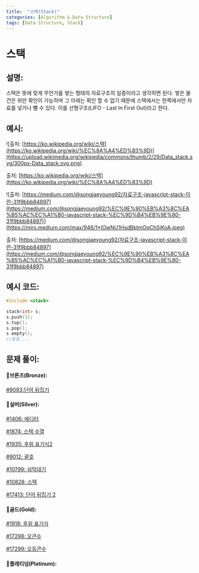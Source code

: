 ```yaml
---
title:  "스택(Stack)"
categories: [Algorithm & Data Structure]
tags: [Data Structure, Stack]
---
```

# 스택

## 설명:

스택은 뜻에 맞게 무언가를 쌓는 형태의 자료구조의 일종이라고 생각하면 된다. 쌓은 물건은 위만 확인이 가능하며 그 아래는 확인 할 수 없기 때문에 스택에서는 한쪽에서만 자료를 넣거나 뺄 수 있다. 이를 선형구조(LIFO - Last In First Out)라고 한다.

## 예시:

![출처: [https://ko.wikipedia.org/wiki/스택](https://ko.wikipedia.org/wiki/%EC%8A%A4%ED%83%9D)](https://upload.wikimedia.org/wikipedia/commons/thumb/2/29/Data_stack.svg/300px-Data_stack.svg.png)

출처: [https://ko.wikipedia.org/wiki/스택](https://ko.wikipedia.org/wiki/%EC%8A%A4%ED%83%9D)

![출처: [https://medium.com/@songjaeyoung92/자료구조-javascript-stack-이란-31f9bbb84897](https://medium.com/@songjaeyoung92/%EC%9E%90%EB%A3%8C%EA%B5%AC%EC%A1%B0-javascript-stack-%EC%9D%B4%EB%9E%80-31f9bbb84897)](https://miro.medium.com/max/946/1*IOwNU1HsdBktmOqChSjKoA.jpeg)

출처: [https://medium.com/@songjaeyoung92/자료구조-javascript-stack-이란-31f9bbb84897](https://medium.com/@songjaeyoung92/%EC%9E%90%EB%A3%8C%EA%B5%AC%EC%A1%B0-javascript-stack-%EC%9D%B4%EB%9E%80-31f9bbb84897)

## 예시 코드:

```cpp
#include <stack>

stack<int> s;
s.push(1);
s.top();
s.pop();
s.empty();
//등등....
```

## 문제 풀이:

#### 🥉브론즈(Bronze):

[#9093:단어 뒤집기](%E1%84%89%E1%85%B3%E1%84%90%E1%85%A2%E1%86%A8%203ca819ee98ee47ebb301e88793f083b2/#9093%20%E1%84%83%E1%85%A1%E1%86%AB%E1%84%8B%E1%85%A5%20%E1%84%83%E1%85%B1%E1%84%8C%E1%85%B5%E1%86%B8%E1%84%80%E1%85%B5%205c2bf141a6034c39b4cb119a748bf365.md)

#### 🥈실버(Silver):

[#1406: 에디터](%E1%84%89%E1%85%B3%E1%84%90%E1%85%A2%E1%86%A8%203ca819ee98ee47ebb301e88793f083b2/#1406%20%E1%84%8B%E1%85%A6%E1%84%83%E1%85%B5%E1%84%90%E1%85%A5%2045de1f605e31439a9aec46c1bb9b7f48.md)

[#1874: 스택 수열](%E1%84%89%E1%85%B3%E1%84%90%E1%85%A2%E1%86%A8%203ca819ee98ee47ebb301e88793f083b2/#1874%20%E1%84%89%E1%85%B3%E1%84%90%E1%85%A2%E1%86%A8%20%E1%84%89%E1%85%AE%E1%84%8B%E1%85%A7%E1%86%AF%20e3581def391c4c9c8a9f82914a5daf09.md)

[#1935: 후위 표기식2](%E1%84%89%E1%85%B3%E1%84%90%E1%85%A2%E1%86%A8%203ca819ee98ee47ebb301e88793f083b2/#1935%20%E1%84%92%E1%85%AE%E1%84%8B%E1%85%B1%20%E1%84%91%E1%85%AD%E1%84%80%E1%85%B5%E1%84%89%E1%85%B5%E1%86%A82%20ff09295a007e44cda02031381a312092.md)

[#9012: 괄호](%E1%84%89%E1%85%B3%E1%84%90%E1%85%A2%E1%86%A8%203ca819ee98ee47ebb301e88793f083b2/#9012%20%E1%84%80%E1%85%AA%E1%86%AF%E1%84%92%E1%85%A9%2061bbbe6321ed4637b065bb61957ba39b.md)

[#10799: 쇠막대기](%E1%84%89%E1%85%B3%E1%84%90%E1%85%A2%E1%86%A8%203ca819ee98ee47ebb301e88793f083b2/#10799%20%E1%84%89%E1%85%AC%E1%84%86%E1%85%A1%E1%86%A8%E1%84%83%E1%85%A2%E1%84%80%E1%85%B5%20e2abb37bbb4d4ed1ae554af8ea3ce9c2.md)

[#10828: 스택](%E1%84%89%E1%85%B3%E1%84%90%E1%85%A2%E1%86%A8%203ca819ee98ee47ebb301e88793f083b2/#10828%20%E1%84%89%E1%85%B3%E1%84%90%E1%85%A2%E1%86%A8%200dacd00db5f74403a0e88629267f746d.md)

[#17413: 단어 뒤집기 2](%E1%84%89%E1%85%B3%E1%84%90%E1%85%A2%E1%86%A8%203ca819ee98ee47ebb301e88793f083b2/#17413%20%E1%84%83%E1%85%A1%E1%86%AB%E1%84%8B%E1%85%A5%20%E1%84%83%E1%85%B1%E1%84%8C%E1%85%B5%E1%86%B8%E1%84%80%E1%85%B5%202%20d5e16139cd394c209bd971c4e031f455.md)

#### 🥇골드(Gold):

[#1918: 후위 표기식](%E1%84%89%E1%85%B3%E1%84%90%E1%85%A2%E1%86%A8%203ca819ee98ee47ebb301e88793f083b2/#1918%20%E1%84%92%E1%85%AE%E1%84%8B%E1%85%B1%20%E1%84%91%E1%85%AD%E1%84%80%E1%85%B5%E1%84%89%E1%85%B5%E1%86%A8%20191f466dadc14a75b561f57e4500beb7.md)

[#17298: 오큰수](%E1%84%89%E1%85%B3%E1%84%90%E1%85%A2%E1%86%A8%203ca819ee98ee47ebb301e88793f083b2/#17298%20%E1%84%8B%E1%85%A9%E1%84%8F%E1%85%B3%E1%86%AB%E1%84%89%E1%85%AE%20fe9e968bfdb14d2a991434a9ac2a8ff7.md)

[#17299: 오등큰수](%E1%84%89%E1%85%B3%E1%84%90%E1%85%A2%E1%86%A8%203ca819ee98ee47ebb301e88793f083b2/#17299%20%E1%84%8B%E1%85%A9%E1%84%83%E1%85%B3%E1%86%BC%E1%84%8F%E1%85%B3%E1%86%AB%E1%84%89%E1%85%AE%20241839a378114400842f312af3121959.md)

#### 👑플레티넘(Platinum):
